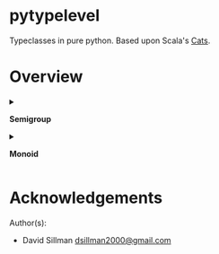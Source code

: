 # pytypelevel

Typeclasses in pure python. Based upon Scala's [Cats](https://typelevel.org/cats/).

# Overview

<details>

<summary>

**Semigroup**

</summary>

src: [pytypelevel.kernel.semigroup](pytypelevel/kernel/semigroup.py)

Docs forthcoming.

</details>

<details>

<summary>

**Monoid**

</summary>

src: [pytypelevel.kernel.monoid](pytypelevel/kernel/monoid.py)

Docs forthcoming.

</details>

# Acknowledgements

Author(s):

- David Sillman <dsillman2000@gmail.com>